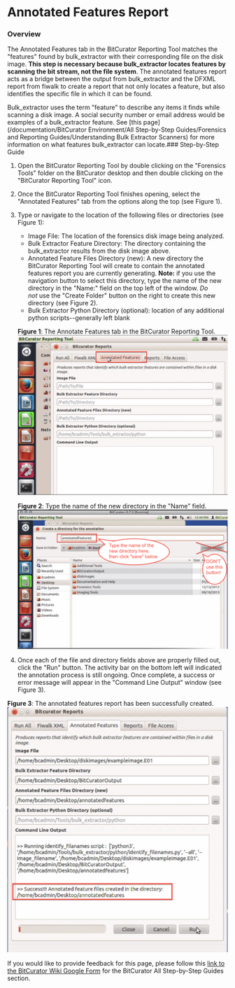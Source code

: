 Annotated Features Report
=========================





### Overview

The Annotated Features tab in the BitCurator Reporting Tool matches the "features" found by bulk\_extractor with their corresponding file on the disk image. **This step is necessary because bulk\_extractor locates features by scanning the bit stream, not the file system**. The annotated features report acts as a bridge between the output from bulk\_extractor and the DFXML report from fiwalk to create a report that not only locates a feature, but also identifies the specific file in which it can be found.

Bulk\_extractor uses the term "feature" to describe any items it finds while scanning a disk image. A social security number or email address would be examples of a bulk\_extractor feature. See [this page](/documentation/BitCurator Environment/All Step-by-Step Guides/Forensics and Reporting Guides/Understanding Bulk Extractor Scanners) for more information on what features bulk\_extractor can locate.### Step-by-Step Guide

1. Open the BitCurator Reporting Tool by double clicking on the "Forensics Tools" folder on the BitCurator desktop and then double clicking on the "BitCurator Reporting Tool" icon.
2. Once the BitCurator Reporting Tool finishes opening, select the "Annotated Features" tab from the options along the top (see Figure 1).
3. Type or navigate to the location of the following files or directories (see Figure 1):


	* Image File: The location of the forensics disk image being analyzed.
	* Bulk Extractor Feature Directory: The directory containing the bulk\_extractor results from the disk image above.
	* Annotated Feature Files Directory (new): A new directory the BitCurator Reporting Tool will create to contain the annotated features report you are currently generating. **Note:** if you use the navigation button to select this directory, type the name of the new directory in the "Name:" field on the top left of the window. *Do not* use the "Create Folder" button on the right to create this new directory (see Figure 2).
	* Bulk Extractor Python Directory (optional): location of any additional python scripts--generally left blank  
	  
	**Figure 1**: The Annotate Features tab in the BitCurator Reporting Tool.  
	![annotated1.png](attachments/annotated1.png)  
	  
	**Figure 2**: Type the name of the new directory in the "Name" field.  
	![annotated2.png](attachments/annotated2.png)
4. Once each of the file and directory fields above are properly filled out, click the "Run" button. The activity bar on the bottom left will indicated the annotation process is still ongoing. Once complete, a success or error message will appear in the "Command Line Output" window (see Figure 3).  
  
**Figure 3**: The annotated features report has been successfully created.  
![annotated3.png](attachments/annotated3.png)

  








 If you would like to provide feedback for this page, please follow this [link to the BitCurator Wiki Google Form](https://docs.google.com/forms/d/e/1FAIpQLSelmRx1VmgDEg3dU5_8cXZy9MZ5v8_sAl-Ur2nPFLAi6Lvu2w/viewform?usp=sf_link) for the BitCurator All Step-by-Step Guides section.


